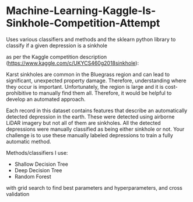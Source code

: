 # Machine-Learning-Kaggle-Is-Sinkhole-Competition-Attempt
Uses various classifiers and methods and the sklearn python library to classify if a given depression is a sinkhole


as per the Kaggle competition description (https://www.kaggle.com/c/UKYCS460g2018sinkhole):

Karst sinkholes are common in the Bluegrass region and can lead to significant, unexpected property damage. Therefore, understanding where they occur is important. Unfortunately, the region is large and it is cost-prohibitive to manually find them all. Therefore, it would be helpful to develop an automated approach.

Each record in this dataset contains features that describe an automatically detected depression in the earth. These were detected using airborne LiDAR imagery but not all of them are sinkholes. All the detected depressions were manually classified as being either sinkhole or not. Your challenge is to use these manually labeled depressions to train a fully automatic method. 


Methods/classifiers I use:

* Shallow Decision Tree
* Deep Decision Tree
* Random Forest


with grid search to find best parameters and hyperparameters, and cross validation
